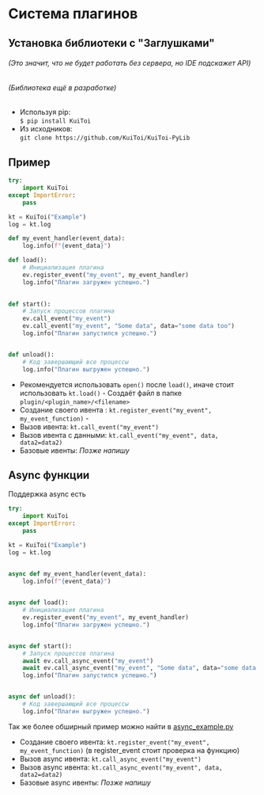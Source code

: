 # Система плагинов

## Установка библиотеки с "Заглушками"
###### (Это значит, что не будет работать без сервера, но IDE подскажет API)
###### (Библиотека ещё в разработке)

* Используя pip:\
    `$ pip install KuiToi`
* Из исходников:\
    `git clone https://github.com/KuiToi/KuiToi-PyLib`

## Пример

```python
try:
    import KuiToi
except ImportError:
    pass

kt = KuiToi("Example")
log = kt.log

def my_event_handler(event_data):
    log.info(f"{event_data}")

def load():
    # Инициализация плагина
    ev.register_event("my_event", my_event_handler)
    log.info("Плагин загружен успешно.")

    
def start():
    # Запуск процессов плагина
    ev.call_event("my_event")
    ev.call_event("my_event", "Some data", data="some data too")
    log.info("Плагин запустился успешно.")


def unload():
    # Код завершающий все процессы
    log.info("Плагин выгружен успешно.")
```

* Рекомендуется использовать `open()` после `load()`, иначе стоит использовать `kt.load()` - Создаёт файл в папке `plugin/<plugin_name>/<filename>`
* Создание своего ивента : `kt.register_event("my_event", my_event_function)` - 
* Вызов ивента: `kt.call_event("my_event")`
* Вызов ивента с данными: `kt.call_event("my_event", data, data2=data2)`
* Базовые ивенты: _Позже напишу_

## Async функции

Поддержка async есть

```python
try:
    import KuiToi
except ImportError:
    pass

kt = KuiToi("Example")
log = kt.log


async def my_event_handler(event_data):
    log.info(f"{event_data}")

    
async def load():
    # Инициализация плагина
    ev.register_event("my_event", my_event_handler)
    log.info("Плагин загружен успешно.")


async def start():
    # Запуск процессов плагина
    await ev.call_async_event("my_event")
    await ev.call_async_event("my_event", "Some data", data="some data too")
    log.info("Плагин запустился успешно.")


async def unload():
    # Код завершающий все процессы
    log.info("Плагин выгружен успешно.")

```

Так же более обширный пример можно найти в [async_example.py](./async_example.py)

* Создание своего ивента: `kt.register_event("my_event", my_event_function)` (в register_event стоит проверка на функцию)
* Вызов async ивента: `kt.call_async_event("my_event")`
* Вызов async ивента: `kt.call_async_event("my_event", data, data2=data2)`
* Базовые async ивенты: _Позже напишу_
